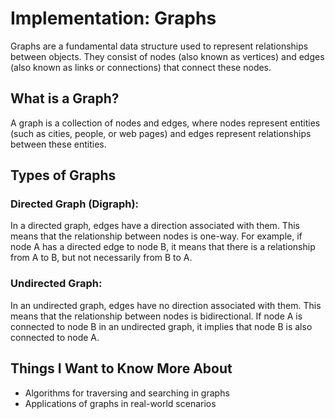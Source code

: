 # Implementation: Graphs

Graphs are a fundamental data structure used to represent relationships between objects. They consist of nodes (also known as vertices) and edges (also known as links or connections) that connect these nodes. 

## What is a Graph?

A graph is a collection of nodes and edges, where nodes represent entities (such as cities, people, or web pages) and edges represent relationships between these entities. 

## Types of Graphs

### Directed Graph (Digraph):
In a directed graph, edges have a direction associated with them. This means that the relationship between nodes is one-way. For example, if node A has a directed edge to node B, it means that there is a relationship from A to B, but not necessarily from B to A.

### Undirected Graph:
In an undirected graph, edges have no direction associated with them. This means that the relationship between nodes is bidirectional. If node A is connected to node B in an undirected graph, it implies that node B is also connected to node A.

## Things I Want to Know More About

- Algorithms for traversing and searching in graphs
- Applications of graphs in real-world scenarios
